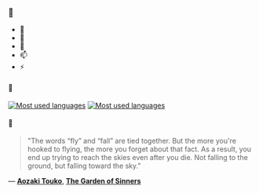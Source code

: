 ### 👋

- 🔭
- 🌱
- 💬
- 📫
- ⚡

#### 🧏

[![Most used languages](https://github-readme-stats-aynah.vercel.app/api/top-langs/?username=aynh&theme=solarized-dark&langs_count=6&layout=compact&hide_title=true)](https://github.com/anuraghazra/github-readme-stats#gh-dark-mode-only)
[![Most used languages](https://github-readme-stats-aynah.vercel.app/api/top-langs/?username=aynh&theme=solarized-light&langs_count=6&layout=compact&hide_title=true)](https://github.com/anuraghazra/github-readme-stats#gh-light-mode-only)

#### 💬

> "The words “fly” and “fall” are tied together. But the more you're hooked to flying, the more you forget about that fact. As a result, you end up trying to reach the skies even after you die. Not falling to the ground, but falling toward the sky."

&mdash; [**Aozaki Touko**](https://myanimelist.net/character.php?q=Aozaki%20Touko&cat=character), [**The Garden of Sinners**](https://myanimelist.net/search/all?q=The%20Garden%20of%20Sinners&cat=all)
